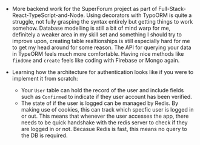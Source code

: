 ---
---

- More backend work for the SuperForum project as part of Full-Stack-React-TypeScript-and-Node. Using decorators with TypoORM is quite a struggle, not fully grasping the syntax entirely but getting things to work somehow. Database modelling is still a bit of mind warp for me, definitely a weaker area in my skill set and something I should try to improve upon, creating table realtionships is still especially hard for me to get my head around for some reason. The API for querying your data in TypeORM feels much more comfortable. Having nice methods like `findOne` and `create` feels like coding with Firebase or Mongo again.

- Learning how the architecture for authentication looks like if you were to implement it from scratch:
  - Your `User` table can hold the record of the user and include fields such as `Confirmed` to indicate if they user account has been verified.
  - The state of if the user is logged can be managed by Redis. By making use of cookies, this can track which specfic user is logged in or out. This means that whenever the user accesses the app, there needs to be quick handshake with the redis server to check if they are logged in or not. Becasue Redis is fast, this means no query to the DB is required.
